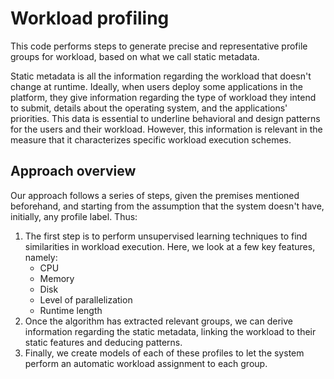 # Workload profiling

This code performs steps to generate precise and representative profile groups for workload, based on what we call static metadata.

Static metadata is all the information regarding the workload that doesn't change at runtime. Ideally, when users deploy some applications in the platform, they give information regarding the type of workload they intend to submit, details about the operating system, and the applications' priorities.
This data is essential to underline behavioral and design patterns for the users and their workload. However, this information is relevant in the measure that it characterizes specific workload execution schemes.

## Approach overview
Our approach follows a series of steps, given the premises mentioned beforehand, and starting from the assumption that the system doesn't have, initially, any profile label. Thus:
1. The first step is to perform unsupervised learning techniques to find similarities in workload execution. Here, we look at a few key features, namely:
    - CPU
    - Memory
    - Disk
    - Level of parallelization
    - Runtime length
2. Once the algorithm has extracted relevant groups, we can derive information regarding the static metadata, linking the workload to their static features and deducing patterns.
3. Finally, we create models of each of these profiles to let the system perform an automatic workload assignment to each group.
